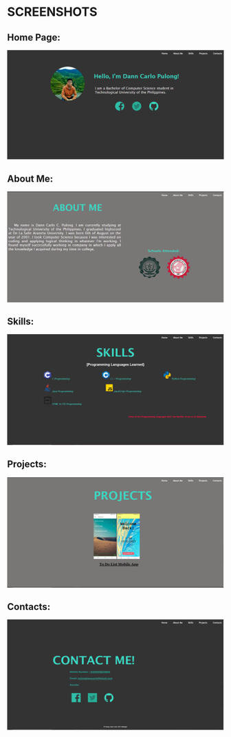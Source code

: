# SCREENSHOTS

## Home Page:
<img src="./screenshots/sc1.png">

## About Me:
<img src="./screenshots/sc2.png">

## Skills:
<img src="./screenshots/sc3.png">

## Projects:
<img src="./screenshots/sc4.png">

## Contacts:
<img src="./screenshots/sc5.png">
